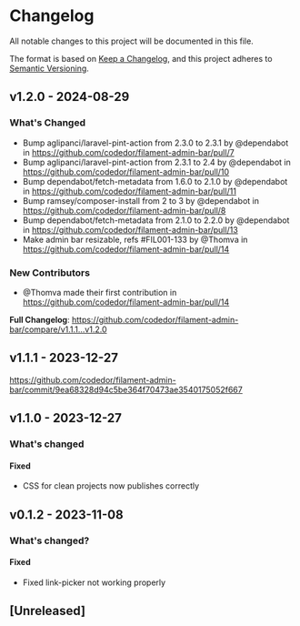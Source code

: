 # Changelog

All notable changes to this project will be documented in this file.

The format is based on [Keep a Changelog](https://keepachangelog.com/en/1.0.0/),
and this project adheres to [Semantic Versioning](https://semver.org/spec/v2.0.0.html).

## v1.2.0 - 2024-08-29

### What's Changed

* Bump aglipanci/laravel-pint-action from 2.3.0 to 2.3.1 by @dependabot in https://github.com/codedor/filament-admin-bar/pull/7
* Bump aglipanci/laravel-pint-action from 2.3.1 to 2.4 by @dependabot in https://github.com/codedor/filament-admin-bar/pull/10
* Bump dependabot/fetch-metadata from 1.6.0 to 2.1.0 by @dependabot in https://github.com/codedor/filament-admin-bar/pull/11
* Bump ramsey/composer-install from 2 to 3 by @dependabot in https://github.com/codedor/filament-admin-bar/pull/8
* Bump dependabot/fetch-metadata from 2.1.0 to 2.2.0 by @dependabot in https://github.com/codedor/filament-admin-bar/pull/13
* Make admin bar resizable, refs #FIL001-133 by @Thomva in https://github.com/codedor/filament-admin-bar/pull/14

### New Contributors

* @Thomva made their first contribution in https://github.com/codedor/filament-admin-bar/pull/14

**Full Changelog**: https://github.com/codedor/filament-admin-bar/compare/v1.1.1...v1.2.0

## v1.1.1 - 2023-12-27

https://github.com/codedor/filament-admin-bar/commit/9ea68328d94c5be364f70473ae3540175052f667

## v1.1.0 - 2023-12-27

### What's changed

#### Fixed

- CSS for clean projects now publishes correctly

## v0.1.2 - 2023-11-08

### What's changed?

#### Fixed

- Fixed link-picker not working properly

## [Unreleased]
